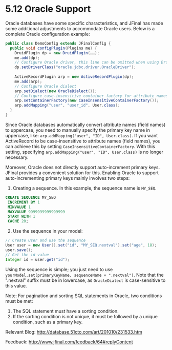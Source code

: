 # 5.12 Oracle Support
Oracle databases have some specific characteristics, and JFinal has made some additional adjustments to accommodate Oracle users. Below is a complete Oracle configuration example:

```java
public class DemoConfig extends JFinalConfig {
  public void configPlugin(Plugins me) {
    DruidPlugin dp = new DruidPlugin(……);
    me.add(dp);
    // Configure Oracle driver, this line can be omitted when using DruidPlugin
    dp.setDriverClass("oracle.jdbc.driver.OracleDriver");
    
    ActiveRecordPlugin arp = new ActiveRecordPlugin(dp);
    me.add(arp);
    // Configure Oracle dialect
    arp.setDialect(new OracleDialect());
    // Configure case-insensitive container factory for attribute names (field names)
    arp.setContainerFactory(new CaseInsensitiveContainerFactory());
    arp.addMapping("user", "user_id", User.class);
  }
}
```

Since Oracle databases automatically convert attribute names (field names) to uppercase, you need to manually specify the primary key name in uppercase, like: `arp.addMapping("user", "ID", User.class)`. If you want ActiveRecord to be case-insensitive to attribute names (field names), you can achieve this by setting `CaseInsensitiveContainerFactory`. With this setting, specifying `arp.addMapping("user", "ID", User.class)` is no longer necessary.

Moreover, Oracle does not directly support auto-increment primary keys. JFinal provides a convenient solution for this. Enabling Oracle to support auto-incrementing primary keys mainly involves two steps: 
1. Creating a sequence. In this example, the sequence name is `MY_SEQ`.
```sql
CREATE SEQUENCE MY_SEQ
 INCREMENT BY 1
 MINVALUE 1
 MAXVALUE 9999999999999999
 START WITH 1
 CACHE 20;
 ```
2. Use the sequence in your model:
```java
// Create User and use the sequence
User user = new User().set("id", "MY_SEQ.nextval").set("age", 18);
user.save();
// Get the id value
Integer id = user.get("id");
```
Using the sequence is simple; you just need to use `yourModel.set(primaryKeyName, sequenceName + ".nextval")`. Note that the ".nextval" suffix must be in lowercase, as `OracleDialect` is case-sensitive to this value.

Note: For pagination and sorting SQL statements in Oracle, two conditions must be met:

1. The SQL statement must have a sorting condition.
2. If the sorting condition is not unique, it must be followed by a unique condition, such as a primary key.

Relevant Blog: http://database.51cto.com/art/201010/231533.htm

Feedback: http://www.jfinal.com/feedback/64#replyContent
